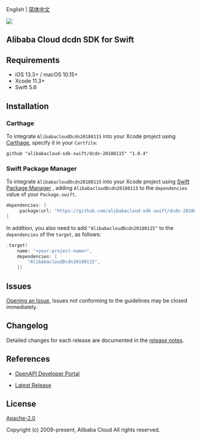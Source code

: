 English | [简体中文](README-CN.md)

![](https://aliyunsdk-pages.alicdn.com/icons/AlibabaCloud.svg)

## Alibaba Cloud dcdn SDK for Swift

## Requirements

- iOS 13.3+ / macOS 10.15+
- Xcode 11.3+
- Swift 5.6

## Installation

### Carthage

To integrate `AlibabacloudDcdn20180115` into your Xcode project using [Carthage](https://github.com/Carthage/Carthage), specify it in your `Cartfile`:

```ogdl
github "alibabacloud-sdk-swift/dcdn-20180115" "1.0.4"
```

### Swift Package Manager

To integrate `AlibabacloudDcdn20180115` into your Xcode project using [Swift Package Manager](https://swift.org/package-manager/) , adding `AlibabacloudDcdn20180115` to the `dependencies` value of your `Package.swift`.

```swift
dependencies: [
    .package(url: "https://github.com/alibabacloud-sdk-swift/dcdn-20180115.git", from: "1.0.4")
]
```

In addition, you also need to add `"AlibabacloudDcdn20180115"` to the `dependencies` of the `target`, as follows:

```swift
.target(
    name: "<your-project-name>",
    dependencies: [
        "AlibabacloudDcdn20180115",
    ])
```

## Issues

[Opening an Issue](https://github.com/alibabacloud-sdk-swift/dcdn-20180115/issues/new), Issues not conforming to the guidelines may be closed immediately.

## Changelog

Detailed changes for each release are documented in the [release notes](./ChangeLog.txt).

## References

* [OpenAPI Developer Portal](https://next.api.alibabacloud.com/home)
- [Latest Release](https://github.com/alibabacloud-sdk-swift/dcdn-20180115)

## License

[Apache-2.0](http://www.apache.org/licenses/LICENSE-2.0)

Copyright (c) 2009-present, Alibaba Cloud All rights reserved.
